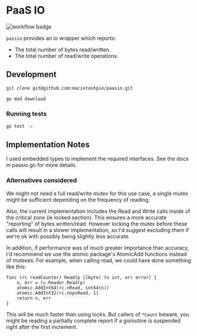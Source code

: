 # PaaS IO

![workflow badge](https://github.com/macintoshpie/paasio/actions/workflows/ci.yaml/badge.svg)

`passio` provides an io wrapper which reports:
- The total number of bytes read/written.
- The total number of read/write operations.

## Development

```bash
git clone git@github.com:macintoshpie/paasio.git

go mod download
```

### Running tests

```bash
go test -v
```

## Implementation Notes
I used embedded types to implement the required interfaces. See the docs in paasio.go for more details.

### Alternatives considered
We might not need a full read/write mutex for this use case, a single mutex might be sufficient depending on the frequency of reading.

Also, the current implementation includes the Read and Write calls inside of the critical zone (ie locked section). This ensures a more accurate "reporting" of bytes written/read. However locking the mutex before these calls will result in a slower implementation, so I'd suggest excluding them if we're ok with possibly being slightly less accurate.

In addition, if performance was of *much* greater importance than accuracy, I'd recommend we use the atomic package's AtomicAdd functions instead of mutexes. For example, when calling read, we could have done something like this:
```
func (rc readCounter) Read(p []byte) (n int, err error) {
	n, err = rc.Reader.Read(p)
	atomic.AddInt64(rc.nRead, int64(n))
	atomic.AddInt32(rc.nopsRead, 1)
	return n, err
}
```
This will be much faster than using locks. But callers of `*Count` beware, you might be reading a partially complete report if a goroutine is suspended right after the first increment.
